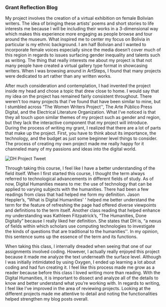 ### Grant Reflection Blog

My project involves the creation of a virtual exhibition on female Bolivian writers. The idea of bringing these artists’ poems and short stories to life interests me because I will be including their works in a 3-dimensional way which makes this experience more engaging as people browse and tour around the museum. What inspired me to center my focus on Bolivia in particular is my ethnic background. I am half Bolivian and I wanted to incorporate female voices especially since the media doesn’t cover much of this region in regards to issues surfacing gender inequality and talents such as writing. The thing that really interests me about my project is that not many people have created a virtual gallery type format in showcasing writers. When I was browsing around in ArtSteps, I found that many projects were dedicated to art rather than any written works. 

After much consideration and contemplation, I had invented the project inside my head and chose a topic that drew close to home. I would say that my idea on the project has remained fairly consistent throughout. There weren’t too many projects that I’ve found that have been similar to mine, but I stumbled across “The Women Writers Project'', The Arte Público Press Digital, and the Electrical Literature Organization.  What I’ve noticed is that they all touch upon similar themes of my project such as gender and region, but they lack the interactive component that my project will introduce. During the process of writing my grant, I realized that there are a lot of parts that make up the project. First, you have to think about its importance, the technology, and the budget as just some beginner level things to consider. The process of creating my own project made me really happy for it channeled many of my passions and ideas into the digital world. 

![DH Project Tweet](DanielleNogales.github.io/danielle-nogales-CNU/images/DHprojecttweet.jpg)

Through taking this course, I feel like I have a better understanding of the field itself. When I first started this course, I thought the term always referred to technological advancements in different fields of study. As of now, Digital Humanities means to me: the use of technology that can be applied to varying subjects with the humanities. There had been a few readings from class that had helped me form my definition. Jason Heppler’s, “What is Digital Humanities' ' helped me better understand the term for the feature of refreshing the page had offered diverse viewpoints and definitions to the term itself. Another class reading that helped enhance my understanding was Kathleen Fitzpatrick’s, “The Humanities, Done Digitally” because I really liked her definition. She states that DH is, “a nexus of fields within which scholars use computing technologies to investigate the kinds of questions that are traditional to the humanities''. In my opinion, this sentence sums up the essence of the term and its functions.

When taking this class, I internally dreaded when seeing that one of our assignments involved coding. However, I actually really enjoyed this project because it made me analyze the text underneath the surface level. Although I was initially intimidated by using Oxygen, I ended up learning a lot about coding and had fun creating it. I feel like this process made me grow as a reader because before this class I loved writing more than reading. With the Digital Humanities, it is important to dissect and analyze all of the details to know and better understand what you’re working with. In regards to writing, I feel like I’ve improved in the area of reviewing projects. Looking at the different projects made me attentive to detail and noting the functionalities helped strengthen my blog posts overall. 
